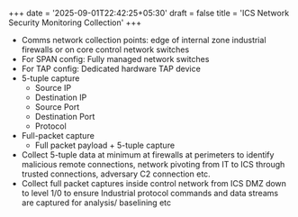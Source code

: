 +++
date = '2025-09-01T22:42:25+05:30'
draft = false
title = 'ICS Network Security Monitoring Collection'
+++
- Comms network collection points: edge of internal zone industrial firewalls or on core control network switches
- For SPAN config: Fully managed network switches
- For TAP config: Dedicated hardware TAP device
- 5-tuple capture
  - Source IP
  - Destination IP
  - Source Port
  - Destination Port
  - Protocol
- Full-packet capture
  - Full packet payload  + 5-tuple capture
- Collect 5-tuple data at minimum at firewalls at perimeters to identify malicious remote connections, network pivoting from IT to ICS through trusted connections, adversary C2 connection etc.
- Collect full packet captures inside control network from ICS DMZ down to level 1/0 to ensure Industrial protocol commands and data streams are captured for analysis/ baselining etc
